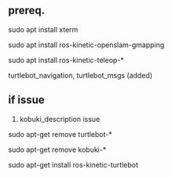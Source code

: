 ## prereq.

sudo apt install xterm

sudo apt install ros-kinetic-openslam-gmapping

sudo apt install ros-kinetic-teleop-*

turtlebot_navigation, turtlebot_msgs (added)

## if issue

1. kobuki_description issue

sudo apt-get remove turtlebot-*

sudo apt-get remove kobuki-*

sudo apt-get install ros-kinetic-turtlebot


